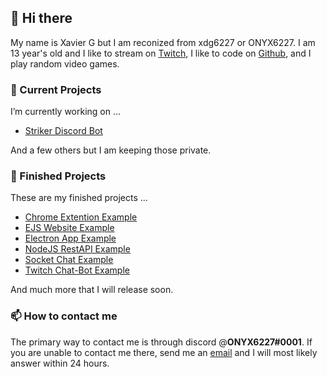 ## 👋 Hi there

My name is Xavier G but I am reconized from xdg6227 or ONYX6227. I am 13 year's old and I like to stream on [Twitch](https://twitch.tv/night_crown_), I like to code on [Github](https://github.com/xdg6227), and I play random video games.

### 🔭 Current Projects
I’m currently working on ...

- [Striker Discord Bot](https://github.com/xdg6227/striker-bot/)

And a few others but I am keeping those private.

### 🔭 Finished Projects
These are my finished projects ...

- [Chrome Extention Example](https://github.com/xdg6227/chrome-extention-example/)
- [EJS Website Example](https://github.com/xdg6227/ejs-website-example/)
- [Electron App Example](https://github.com/xdg6227/electron-app-example/)
- [NodeJS RestAPI Example](https://github.com/xdg6227/nodejs-restapi-example/)
- [Socket Chat Example](https://github.com/xdg6227/socket-chat-example/)
- [Twitch Chat-Bot Example](https://github.com/xdg6227/twitch-chatbot-example/)

And much more that I will release soon.

### 📫 How to contact me
The primary way to contact me is through discord @**ONYX6227#0001**. If you are unable to contact me there, send me an [email](mailto:xdg6227@gmail.com) and I will most likely answer within 24 hours.
